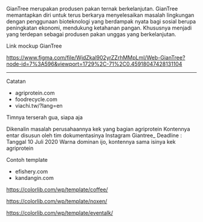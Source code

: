 GianTree merupakan produsen pakan ternak berkelanjutan. GianTree memantapkan diri untuk terus berkarya menyelesaikan masalah lingkungan dengan penggunaan bioteknologi yang berdampak nyata bagi sosial berupa peningkatan ekonomi, mendukung ketahanan pangan. Khususnya menjadi yang terdepan sebagai produsen pakan unggas yang berkelanjutan.

Link mockup GianTree

https://www.figma.com/file/WjdZkal902yrZZrhMMpLmI/Web-GianTree?node-id=7%3A596&viewport=1729%2C-71%2C0.45918047428131104

--------------

Catatan

-  agriprotein.com
-  foodrecycle.com
-  viachi.tw/?lang=en

Timnya terserah gua, siapa aja

 Dikenalin masalah perusahaannya kek yang bagian agriprotein
 Kontennya entar disusun oleh tim dokumentasinya
 Instagram Giantree_
 Deadline : Tanggal 10 Juli 2020
 Warna dominan ijo, kontennya sama isinya kek agriprotein

Contoh template

-  efishery.com
-  kandangin.com

https://colorlib.com/wp/template/coffee/

https://colorlib.com/wp/template/noxen/

https://colorlib.com/wp/template/eventalk/
